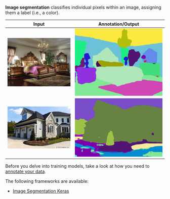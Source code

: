 **Image segmentation** classifies individual pixels within an image, assigning them a label (i.e., a color).

| Input                          | Annotation/Output               |
| ------------------------------ | ------------------------------- |
| ![Screenshot](img/1_input.jpg) | ![Screenshot](img/1_output.png) |
| ![Screenshot](img/3_input.jpg) | ![Screenshot](img/3_output.png) |

Before you delve into training models, take a look at how you need to [annotate your data](annotate.md).

The following frameworks are available:

* [Image Segmentation Keras](image-segmentation-keras.md)
